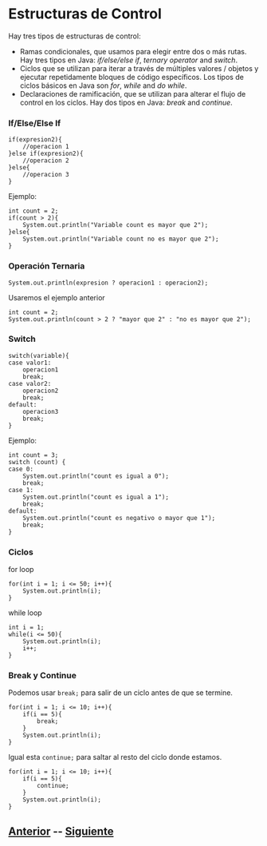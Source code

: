 # Estructuras de Control
Hay tres tipos de estructuras de control:

- Ramas condicionales, que usamos para elegir entre dos o más rutas. Hay tres tipos en Java: _if/else/else if_, _ternary operator_ and _switch_.
- Ciclos que se utilizan para iterar a través de múltiples valores / objetos y ejecutar repetidamente bloques de código específicos. Los tipos de ciclos básicos en Java son _for_, _while_ and _do while_.
- Declaraciones de ramificación, que se utilizan para alterar el flujo de control en los ciclos. Hay dos tipos en Java: _break_ and _continue_.

### If/Else/Else If
```
if(expresion2){
	//operacion 1
}else if(expresion2){
	//operacion 2
}else{
	//operacion 3
}
```
Ejemplo:
```
int count = 2;
if(count > 2){
	System.out.println("Variable count es mayor que 2");
}else{
	System.out.println("Variable count no es mayor que 2");
}
```

### Operación Ternaria
```
System.out.println(expresion ? operacion1 : operacion2);
```
Usaremos el ejemplo anterior
```
int count = 2;
System.out.println(count > 2 ? "mayor que 2" : "no es mayor que 2");
```

### Switch
```
switch(variable){
case valor1:
	operacion1
	break;
case valor2:
	operacion2
	break;
default:
	operacion3
	break;
}
```
Ejemplo:
```
int count = 3;
switch (count) {
case 0:
    System.out.println("count es igual a 0");
    break;
case 1:
    System.out.println("count es igual a 1");
    break;
default:
    System.out.println("count es negativo o mayor que 1");
    break;
}
```

### Ciclos

for loop
```
for(int i = 1; i <= 50; i++){
	System.out.println(i);
}
```
while loop
```
int i = 1;
while(i <= 50){
	System.out.println(i);
	i++;
}
```

### Break y Continue
Podemos usar `break;` para salir de un ciclo antes de que se termine.
```
for(int i = 1; i <= 10; i++){
	if(i == 5){
		break;
	}
	System.out.println(i);
}
```
Igual esta `continue;` para saltar al resto del ciclo donde estamos.
```
for(int i = 1; i <= 10; i++){
	if(i == 5){
		continue;
	}
	System.out.println(i);
}
```
## [Anterior](page4.md)  --  [Siguiente](page6.md)